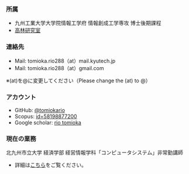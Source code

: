 ### 所属
- 九州工業大学大学院情報工学府 情報創成工学専攻 博士後期課程
- [高林研究室](http://ba84.starfree.jp/index.html)


### 連絡先

- Mail: tomioka.rio288（at）mail.kyutech.jp 
- Mail: tomioka.rio288（at）gmail.com 

※(at)を@に変更してください（Please change the (at) to @）

### アカウント
- GitHub: [@tomiokario](https://github.com/tomiokario)
- Scopus: [id=58198877200 ](https://www.scopus.com/authid/detail.uri?authorId=58198877200)
- Google scholar: [rio tomioka](https://scholar.google.co.jp/citations?hl=ja&user=15WrAiYAAAAJ&view_op=list_works&authuser=2&gmla=AETOMgGLOlj9mEF4kGQxV_Dc8_FDvt9j5J9PBNxmGexBuSs9z-DCXMonXGG3VRJn5j0R-9YIZ6b01K-SIZ7XI6PpJwR4oMktM3KBLvx3Zg7AdrvM9Sd40SflSkA)

### 現在の業務
北九州市立大学 経済学部 経営情報学科「コンピュータシステム」非常勤講師
- 詳細は[こちら](/works/computer-system-2025)をご覧ください。